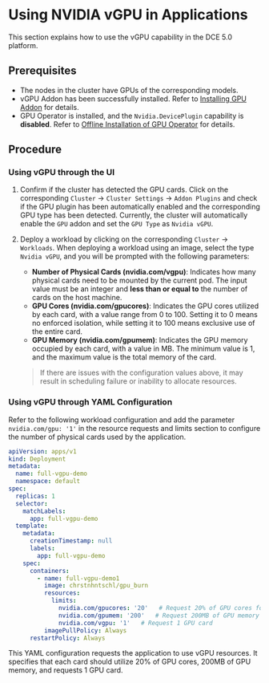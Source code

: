 # Using NVIDIA vGPU in Applications

This section explains how to use the vGPU capability in the DCE 5.0 platform.

## Prerequisites

- The nodes in the cluster have GPUs of the corresponding models.
- vGPU Addon has been successfully installed. Refer to [Installing GPU Addon](vgpu_addon.md) for details.
- GPU Operator is installed, and the `Nvidia.DevicePlugin` capability is **disabled**. Refer to [Offline Installation of GPU Operator](../install_nvidia_driver_of_operator.md) for details.

## Procedure

### Using vGPU through the UI

1. Confirm if the cluster has detected the GPU cards. Click on the corresponding `Cluster` -> `Cluster Settings` -> `Addon Plugins` and check if the GPU plugin has been automatically enabled and the corresponding GPU type has been detected. Currently, the cluster will automatically enable the `GPU` addon and set the `GPU Type` as `Nvidia vGPU`.

    

2. Deploy a workload by clicking on the corresponding `Cluster` -> `Workloads`. When deploying a workload using an image, select the type `Nvidia vGPU`, and you will be prompted with the following parameters:

    - **Number of Physical Cards (nvidia.com/vgpu)**: Indicates how many physical cards need to be mounted by the current pod. The input value must be an integer and **less than or equal to** the number of cards on the host machine.
    - **GPU Cores (nvidia.com/gpucores)**: Indicates the GPU cores utilized by each card, with a value range from 0 to 100. 
      Setting it to 0 means no enforced isolation, while setting it to 100 means exclusive use of the entire card.
    - **GPU Memory (nvidia.com/gpumem)**: Indicates the GPU memory occupied by each card, with a value in MB. The minimum value is 1, and the maximum value is the total memory of the card.

    > If there are issues with the configuration values above, it may result in scheduling failure or inability to allocate resources.



### Using vGPU through YAML Configuration

Refer to the following workload configuration and add the parameter `nvidia.com/gpu: '1'` in the resource requests and limits section to configure the number of physical cards used by the application.

```yaml
apiVersion: apps/v1
kind: Deployment
metadata:
  name: full-vgpu-demo
  namespace: default
spec:
  replicas: 1
  selector:
    matchLabels:
      app: full-vgpu-demo
  template:
    metadata:
      creationTimestamp: null
      labels:
        app: full-vgpu-demo
    spec:
      containers:
        - name: full-vgpu-demo1
          image: chrstnhntschl/gpu_burn
          resources:
            limits:
              nvidia.com/gpucores: '20'   # Request 20% of GPU cores for each card
              nvidia.com/gpumem: '200'   # Request 200MB of GPU memory for each card
              nvidia.com/vgpu: '1'   # Request 1 GPU card
          imagePullPolicy: Always
      restartPolicy: Always
```

This YAML configuration requests the application to use vGPU resources. It specifies that each card should utilize 20% of GPU cores, 200MB of GPU memory, and requests 1 GPU card.
